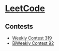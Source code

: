 # [LeetCode](https://leetcode.com/)


## Contests
* [Weekly Contest 319](https://github.com/smartsammy787/LeetCodeContests/tree/main/LeetcodeContests/src/WeeklyContest319)
* [BiWeekly Contest 92](https://github.com/smartsammy787/LeetCodeContests/tree/main/LeetcodeContests/src/BiWeeklyContest92)
